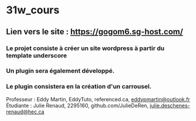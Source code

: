 # 31w_cours
## Lien vers le site : https://gogom6.sg-host.com/
### Le projet consiste à créer un site wordpress à partir du template underscore 
### Un plugin sera également développé. 
### Le plugin consistera en la création d'un carrousel.

Professeur : Eddy Martin, EddyTuto, referenced.ca, eddypmartin@outlook.fr
Étudiante : Julie Renaud, 2295160, github.com/JulieDeRen, julie.deschenes-renaud@hec.ca
